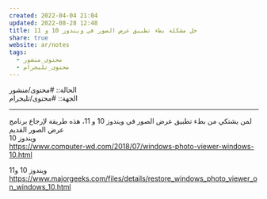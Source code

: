```yaml
---  
created: 2022-04-04 21:04  
updated: 2022-08-28 12:48  
title: حل مشكلة بطء تطبيق عرض الصور في ويندوز 10 و 11  
share: true  
website: ar/notes  
tags:  
  - محتوى_منشور  
  - محتوى_تليجرام  
---  
```

  
  
الحالة:: #محتوى/منشور  
الجهة:: #محتوى/تليجرام  
  
---  
  
لمن يشتكي من بطء تطبيق عرض الصور في ويندوز 10 و 11، هذه طريقة لإرجاع برنامج عرض الصور القديم  
ويندوز 10  
https://www.computer-wd.com/2018/07/windows-photo-viewer-windows-10.html  
  
ويندوز 10 و11  
https://www.majorgeeks.com/files/details/restore_windows_photo_viewer_on_windows_10.html
